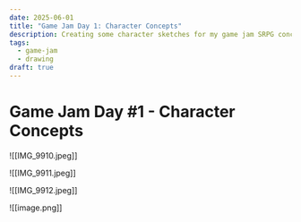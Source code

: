 ```yaml
---
date: 2025-06-01
title: "Game Jam Day 1: Character Concepts"
description: Creating some character sketches for my game jam SRPG concept game.
tags:
  - game-jam
  - drawing
draft: true
---
```

# Game Jam Day #1 - Character Concepts

![[IMG_9910.jpeg]]

![[IMG_9911.jpeg]]

![[IMG_9912.jpeg]]

![[image.png]]